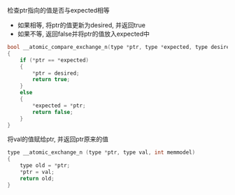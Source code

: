 

检查ptr指向的值是否与expected相等
- 如果相等, 将ptr的值更新为desired, 并返回true
- 如果不等, 返回false并将ptr的值放入expected中
```c
bool __atomic_compare_exchange_n(type *ptr, type *expected, type desired, bool weak, int success_memorder, int failure_memorder)
{
    if (*ptr == *expected)
    {
        *ptr = desired;
        return true;
    }
    else
    {
        *expected = *ptr;
        return false;
    }
}
```


将val的值赋给ptr, 并返回ptr原来的值
```c
type __atomic_exchange_n (type *ptr, type val, int memmodel)
{
    type old = *ptr;
    *ptr = val;
    return old;
}
```